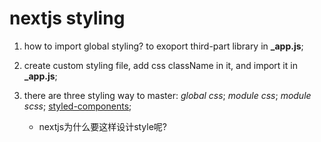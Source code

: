 # nextjs styling

1. how to import global styling? to exoport third-part library in **_app.js**;  

2. create custom styling file, add css className in it, and import it in **_app.js**;  

3. there are three styling way to master: _global css_; _module css_; _module scss_; [styled-components](https://styled-components.com/ "styled-components Home");
    * nextjs为什么要这样设计style呢?
